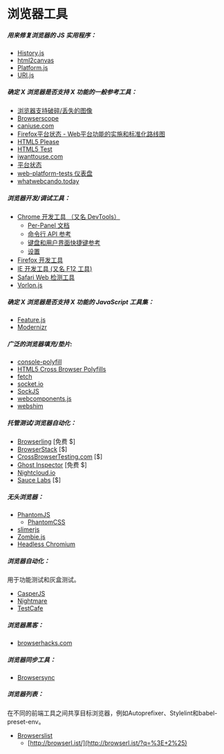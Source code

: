 # 浏览器工具

##### 用来修复浏览器的 JS 实用程序：

* [History.js](https://github.com/browserstate/history.js)
* [html2canvas](https://github.com/niklasvh/html2canvas)
* [Platform.js](https://github.com/bestiejs/platform.js)
* [URI.js](http://medialize.github.io/URI.js/)

##### 确定 X 浏览器是否支持 X 功能的一般参考工具：

* [浏览器支持破碎/丢失的图像](http://codepen.io/bartveneman/full/qzCte/)
* [Browserscope](http://www.browserscope.org/)
* [caniuse.com](http://caniuse.com/)
* [Firefox平台状态 - Web平台功能的实施和标准化路线图](https://platform-status.mozilla.org/)
* [HTML5 Please](http://html5please.com/)
* [HTML5 Test](https://html5test.com/)
* [iwanttouse.com](http://www.iwanttouse.com/)
* [平台状态](https://dev.modern.ie/platform/status/)
* [web-platform-tests 仪表盘](https://wpt.fyi/)
* [whatwebcando.today](https://whatwebcando.today/)

##### 浏览器开发/调试工具：

* [Chrome 开发工具 （又名 DevTools）](https://developers.google.com/web/tools/?hl=en)
  * [Per-Panel 文档](https://developers.google.com/web/tools/chrome-devtools/#docs)
  * [命令行 API 参考](https://developers.google.com/web/tools/javascript/command-line/command-line-reference?hl=en)
  * [键盘和用户界面快捷键参考](https://developers.google.com/web/tools/iterate/inspect-styles/shortcuts)
  * [设置](https://developer.chrome.com/devtools/docs/settings)
* [Firefox 开发工具](https://developer.mozilla.org/en-US/docs/Tools)
* [IE 开发工具 (又名 F12 工具)](https://dev.modern.ie/platform/documentation/f12-devtools-guide/)
* [Safari Web 检测工具](https://developer.apple.com/safari/tools/)
* [Vorlon.js](http://vorlonjs.com/)

##### 确定 X 浏览器是否支持 X 功能的 JavaScript 工具集：

* [Feature.js](http://featurejs.com/)
* [Modernizr](https://modernizr.com/)

##### 广泛的浏览器填充/垫片:

* [console-polyfill](https://github.com/paulmillr/console-polyfill)
* [HTML5 Cross Browser Polyfills](https://github.com/Modernizr/Modernizr/wiki/HTML5-Cross-browser-Polyfills)
* [fetch](https://github.com/github/fetch)
* [socket.io](http://socket.io/)
* [SockJS](https://github.com/sockjs/sockjs-client)
* [webcomponents.js](https://github.com/WebComponents/webcomponentsjs)
* [webshim](https://afarkas.github.io/webshim/demos/)

##### 托管测试/浏览器自动化：

* [Browserling](https://www.browserling.com/) [免费 $]
* [BrowserStack](https://www.browserstack.com) [$]
* [CrossBrowserTesting.com](http://crossbrowsertesting.com/) [$]
* [Ghost Inspector](https://ghostinspector.com) [免费 $]
* [Nightcloud.io](http://nightcloud.io/)
* [Sauce Labs](https://saucelabs.com/) [$]

##### 无头浏览器：

* [PhantomJS](http://phantomjs.org/)
  * [PhantomCSS](https://github.com/Huddle/PhantomCSS)
* [slimerjs](http://slimerjs.org/)
* [Zombie.js](http://zombie.js.org/)
* [Headless Chromium](https://chromium.googlesource.com/chromium/src/+/lkgr/headless/README.md)

##### 浏览器自动化：

用于功能测试和灰盒测试。

* [CasperJS](http://casperjs.org/)
* [Nightmare](https://github.com/segmentio/nightmare)
* [TestCafe](https://github.com/DevExpress/testcafe)

##### 浏览器黑客：

* [browserhacks.com](http://browserhacks.com/)

##### 浏览器同步工具：

* [Browsersync](http://www.browsersync.io/)

##### 浏览器列表：

在不同的前端工具之间共享目标浏览器，例如Autoprefixer、Stylelint和babel-preset-env。

* [Browserslist](https://github.com/ai/browserslist)
  * [http://browserl.ist/](http://browserl.ist/?q=%3E+2%25)

































 






